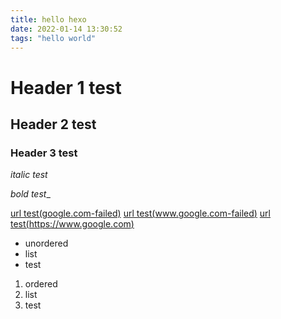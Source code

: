 ```yaml
---
title: hello hexo
date: 2022-01-14 13:30:52
tags: "hello world"
---
```

# Header 1 test

## Header 2 test

### Header 3 test

_italic test_

_bold test__

[url test(google.com-failed)](google.com)
[url test(www.google.com-failed)](www.google.com)
[url test(https://www.google.com)](https://www.google.com)
* unordered
* list
* test

1. ordered
2. list 
3. test


